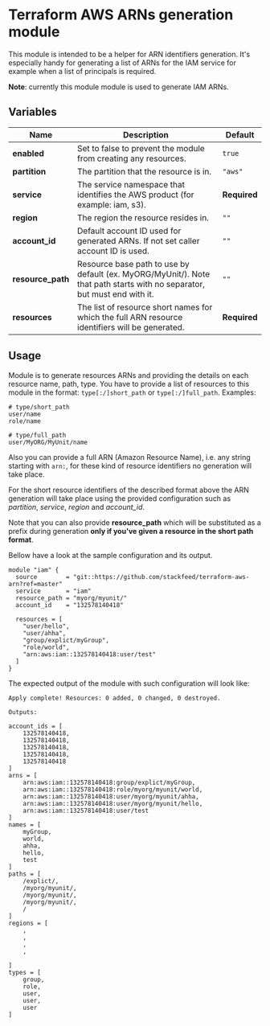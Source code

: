 # Terraform AWS ARNs generation module

This module is intended to be a helper for ARN identifiers generation. It's especially handy for generating a list of ARNs for the IAM service for example when a list of principals is required.

**Note**: currently this module module is used to generate IAM ARNs.

## Variables

| Name | Description | Default |
|---|---|---|
| **enabled** | Set to false to prevent the module from creating any resources. | `true` |
| **partition** | The partition that the resource is in. | `"aws"` |
| **service** | The service namespace that identifies the AWS product (for example: iam, s3). | **Required** |
| **region** | The region the resource resides in. | `""` |
| **account_id** | Default account ID used for generated ARNs. If not set caller account ID is used. | `""` |
| **resource_path** |Resource base path to use by default (ex. MyORG/MyUnit/). Note that path starts with no separator, but must end with it. | `""` |
| **resources** | The list of resource short names for which the full ARN resource identifiers will be generated. | **Required** |

## Usage

Module is to generate resources ARNs and providing the details on each resource name, path, type. You have to provide a list of resources to this module in the format: `type[:/]short_path` or `type[:/]full_path`. Examples:

```
# type/short_path
user/name
role/name

# type/full_path
user/MyORG/MyUnit/name
```

Also you can provide a full ARN (Amazon Resource Name), i.e. any string starting with `arn:`, for these kind of resource identifiers no generation will take place.

For the short resource identifiers of the described format above the ARN generation will take place using the provided configuration such as *partition*, *service*, *region* and *account_id*.

Note that you can also provide **resource_path** which will be substituted as a prefix during generation **only if you've given a resource in the short path format**.

Bellow have a look at the sample configuration and its output.

```hcl
module "iam" {
  source        = "git::https://github.com/stackfeed/terraform-aws-arn?ref=master"
  service       = "iam"
  resource_path = "myorg/myunit/"
  account_id    = "132578140418"

  resources = [
    "user/hello",
    "user/ahha",
    "group/explict/myGroup",
    "role/world",
    "arn:aws:iam::132578140418:user/test"
  ]
}
```

The expected output of the module with such configuration will look like:

```
Apply complete! Resources: 0 added, 0 changed, 0 destroyed.

Outputs:

account_ids = [
    132578140418,
    132578140418,
    132578140418,
    132578140418,
    132578140418
]
arns = [
    arn:aws:iam::132578140418:group/explict/myGroup,
    arn:aws:iam::132578140418:role/myorg/myunit/world,
    arn:aws:iam::132578140418:user/myorg/myunit/ahha,
    arn:aws:iam::132578140418:user/myorg/myunit/hello,
    arn:aws:iam::132578140418:user/test
]
names = [
    myGroup,
    world,
    ahha,
    hello,
    test
]
paths = [
    /explict/,
    /myorg/myunit/,
    /myorg/myunit/,
    /myorg/myunit/,
    /
]
regions = [
    ,
    ,
    ,
    ,
    
]
types = [
    group,
    role,
    user,
    user,
    user
]
```
